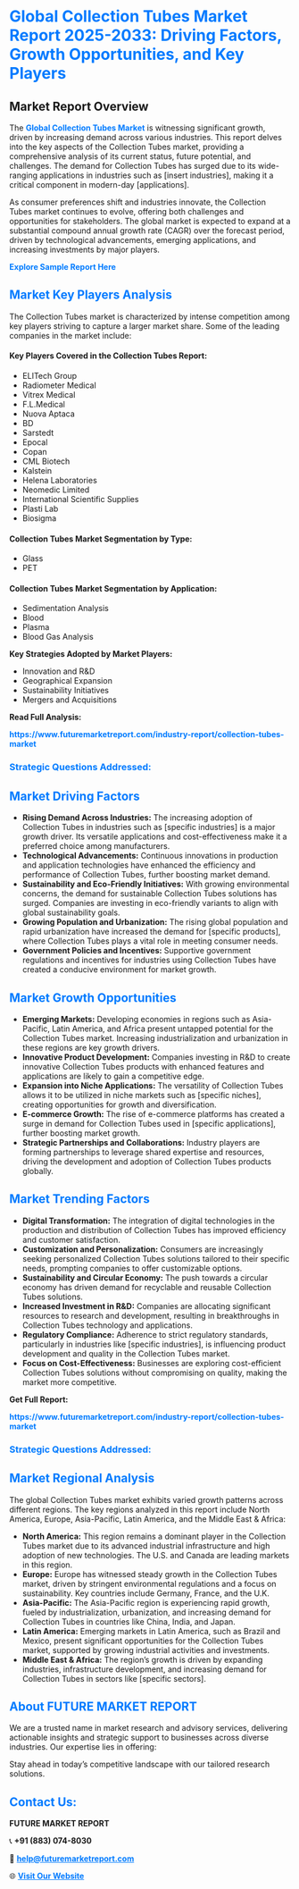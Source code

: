 <h1 style="color: #007BFF;">Global Collection Tubes Market Report 2025-2033: Driving Factors, Growth Opportunities, and Key Players</h1>

<section id="overview">
<h2>Market Report Overview</h2>
<p>The <a href="https://www.futuremarketreport.com/industry-report/collection-tubes-market" style="color: #007BFF; text-decoration: none;"><strong>Global Collection Tubes Market</strong></a> is witnessing significant growth, driven by increasing demand across various industries. This report delves into the key aspects of the Collection Tubes market, providing a comprehensive analysis of its current status, future potential, and challenges. The demand for Collection Tubes has surged due to its wide-ranging applications in industries such as [insert industries], making it a critical component in modern-day [applications].</p>
<p>As consumer preferences shift and industries innovate, the Collection Tubes market continues to evolve, offering both challenges and opportunities for stakeholders. The global market is expected to expand at a substantial compound annual growth rate (CAGR) over the forecast period, driven by technological advancements, emerging applications, and increasing investments by major players.</p>
</section>

<section id="overview">
<p><a href="https://www.futuremarketreport.com/request-sample/reportId=56565" style="color: #007BFF; text-decoration: none;"><strong>Explore Sample Report Here</strong></a></p>
</section>

<section id="key-players">
<h2 style="color: #007BFF;">Market Key Players Analysis</h2>
<p>The Collection Tubes market is characterized by intense competition among key players striving to capture a larger market share. Some of the leading companies in the market include:</p>
<h4>Key Players Covered in the Collection Tubes Report:</h4>
<ul><li>ELITech Group</li><li>Radiometer Medical</li><li>Vitrex Medical</li><li>F.L.Medical</li><li>Nuova Aptaca</li><li>BD</li><li>Sarstedt</li><li>Epocal</li><li>Copan</li><li>CML Biotech</li><li>Kalstein</li><li>Helena Laboratories</li><li>Neomedic Limited</li><li>International Scientific Supplies</li><li>Plasti Lab</li><li>Biosigma</li></ul>
<h4>Collection Tubes Market Segmentation by Type:</h4>
<ul><li>Glass</li><li>PET</li></ul>

<h4>Collection Tubes Market Segmentation by Application:</h4>
<ul><li>Sedimentation Analysis</li><li>Blood</li><li>Plasma</li><li>Blood Gas Analysis</li></ul>
<p><strong>Key Strategies Adopted by Market Players:</strong></p>
<ul>
<li>Innovation and R&D</li>
<li>Geographical Expansion</li>
<li>Sustainability Initiatives</li>
<li>Mergers and Acquisitions</li>
</ul>
</section>

<section>
<p><strong>Read Full Analysis: </strong></p><a href="https://www.futuremarketreport.com/industry-report/collection-tubes-market" style="color: #007BFF; text-decoration: none;"><strong>https://www.futuremarketreport.com/industry-report/collection-tubes-market</strong></a>
<h3 style="color: #007BFF;">Strategic Questions Addressed:</h3>
</section>

<section id="driving-factors">
<h2 style="color: #007BFF;">Market Driving Factors</h2>
<ul>
<li><strong>Rising Demand Across Industries:</strong> The increasing adoption of Collection Tubes in industries such as [specific industries] is a major growth driver. Its versatile applications and cost-effectiveness make it a preferred choice among manufacturers.</li>
<li><strong>Technological Advancements:</strong> Continuous innovations in production and application technologies have enhanced the efficiency and performance of Collection Tubes, further boosting market demand.</li>
<li><strong>Sustainability and Eco-Friendly Initiatives:</strong> With growing environmental concerns, the demand for sustainable Collection Tubes solutions has surged. Companies are investing in eco-friendly variants to align with global sustainability goals.</li>
<li><strong>Growing Population and Urbanization:</strong> The rising global population and rapid urbanization have increased the demand for [specific products], where Collection Tubes plays a vital role in meeting consumer needs.</li>
<li><strong>Government Policies and Incentives:</strong> Supportive government regulations and incentives for industries using Collection Tubes have created a conducive environment for market growth.</li>
</ul>
</section>

<section id="growth-opportunities">
<h2 style="color: #007BFF;">Market Growth Opportunities</h2>
<ul>
<li><strong>Emerging Markets:</strong> Developing economies in regions such as Asia-Pacific, Latin America, and Africa present untapped potential for the Collection Tubes market. Increasing industrialization and urbanization in these regions are key growth drivers.</li>
<li><strong>Innovative Product Development:</strong> Companies investing in R&D to create innovative Collection Tubes products with enhanced features and applications are likely to gain a competitive edge.</li>
<li><strong>Expansion into Niche Applications:</strong> The versatility of Collection Tubes allows it to be utilized in niche markets such as [specific niches], creating opportunities for growth and diversification.</li>
<li><strong>E-commerce Growth:</strong> The rise of e-commerce platforms has created a surge in demand for Collection Tubes used in [specific applications], further boosting market growth.</li>
<li><strong>Strategic Partnerships and Collaborations:</strong> Industry players are forming partnerships to leverage shared expertise and resources, driving the development and adoption of Collection Tubes products globally.</li>
</ul>
</section>

<section id="trending-factors">
<h2 style="color: #007BFF;">Market Trending Factors</h2>
<ul>
<li><strong>Digital Transformation:</strong> The integration of digital technologies in the production and distribution of Collection Tubes has improved efficiency and customer satisfaction.</li>
<li><strong>Customization and Personalization:</strong> Consumers are increasingly seeking personalized Collection Tubes solutions tailored to their specific needs, prompting companies to offer customizable options.</li>
<li><strong>Sustainability and Circular Economy:</strong> The push towards a circular economy has driven demand for recyclable and reusable Collection Tubes solutions.</li>
<li><strong>Increased Investment in R&D:</strong> Companies are allocating significant resources to research and development, resulting in breakthroughs in Collection Tubes technology and applications.</li>
<li><strong>Regulatory Compliance:</strong> Adherence to strict regulatory standards, particularly in industries like [specific industries], is influencing product development and quality in the Collection Tubes market.</li>
<li><strong>Focus on Cost-Effectiveness:</strong> Businesses are exploring cost-efficient Collection Tubes solutions without compromising on quality, making the market more competitive.</li>
</ul>
</section>

<section>
<p><strong>Get Full Report: </strong></p><a href="https://www.futuremarketreport.com/industry-report/collection-tubes-market" style="color: #007BFF; text-decoration: none;"><strong>https://www.futuremarketreport.com/industry-report/collection-tubes-market</strong></a>
<h3 style="color: #007BFF;">Strategic Questions Addressed:</h3>
</section>


<section id="regional-analysis">
<h2 style="color: #007BFF;">Market Regional Analysis</h2>
<p>The global Collection Tubes market exhibits varied growth patterns across different regions. The key regions analyzed in this report include North America, Europe, Asia-Pacific, Latin America, and the Middle East & Africa:</p>
<ul>
<li><strong>North America:</strong> This region remains a dominant player in the Collection Tubes market due to its advanced industrial infrastructure and high adoption of new technologies. The U.S. and Canada are leading markets in this region.</li>
<li><strong>Europe:</strong> Europe has witnessed steady growth in the Collection Tubes market, driven by stringent environmental regulations and a focus on sustainability. Key countries include Germany, France, and the U.K.</li>
<li><strong>Asia-Pacific:</strong> The Asia-Pacific region is experiencing rapid growth, fueled by industrialization, urbanization, and increasing demand for Collection Tubes in countries like China, India, and Japan.</li>
<li><strong>Latin America:</strong> Emerging markets in Latin America, such as Brazil and Mexico, present significant opportunities for the Collection Tubes market, supported by growing industrial activities and investments.</li>
<li><strong>Middle East & Africa:</strong> The region’s growth is driven by expanding industries, infrastructure development, and increasing demand for Collection Tubes in sectors like [specific sectors].</li>
</ul>
</section>

<footer>
<h2 style="color: #007BFF;">About FUTURE MARKET REPORT</h2>
<p>We are a trusted name in market research and advisory services, delivering actionable insights and strategic support to businesses across diverse industries. Our expertise lies in offering:</p>

<p>Stay ahead in today’s competitive landscape with our tailored research solutions.</p>

<h2 style="color: #007BFF;">Contact Us:</h2>
<p><strong>FUTURE MARKET REPORT</strong></p>
<p>📞 <strong>+91 (883) 074-8030</strong></p>
<p>📧 <strong><a href="mailto:help@futuremarketreport.com" style="color: #007BFF;">help@futuremarketreport.com</a></strong></p>
<p>🌐 <strong><a href="https://www.futuremarketreport.com/" style="color: #007BFF;">Visit Our Website</a></strong></p>
</footer>
